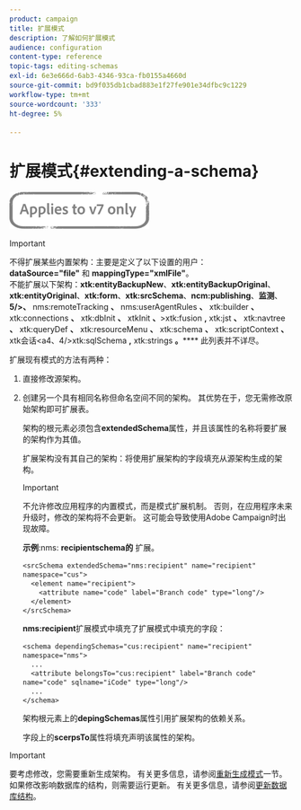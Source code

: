 ```yaml
---
product: campaign
title: 扩展模式
description: 了解如何扩展模式
audience: configuration
content-type: reference
topic-tags: editing-schemas
exl-id: 6e3e666d-6ab3-4346-93ca-fb0155a4660d
source-git-commit: bd9f035db1cbad883e1f27fe901e34dfbc9c1229
workflow-type: tm+mt
source-wordcount: '333'
ht-degree: 5%

---
```


# 扩展模式{#extending-a-schema}

![](../../assets/v7-only.svg)

>[!IMPORTANT]
>
>不得扩展某些内置架构：主要是定义了以下设置的用户：\
>**dataSource=&quot;file&quot;** 和 **mappingType=&quot;xmlFile&quot;**。\
>不能扩展以下架构：**xtk:entityBackupNew**、**xtk:entityBackupOriginal**、**xtk:entityOriginal**、**xtk:form**、**xtk:srcSchema**、**ncm:publishing**、**监测**、**5/>、** nms:remoteTracking **、** nms:userAgentRules **、** xtk:builder **、** xtk:connections **、** xtk:dbInit **、** xtkInit **、**>xtk:fusion **,** xtk:jst **、** xtk:navtree **、** xtk:queryDef **、** xtk:resourceMenu **、** xtk:schema **、** xtk:scriptContext **、** xtk会话&lt;a4、4/>xtk:sqlSchema **,** xtk:strings **。******
>此列表并不详尽。

扩展现有模式的方法有两种：

1. 直接修改源架构。
1. 创建另一个具有相同名称但命名空间不同的架构。 其优势在于，您无需修改原始架构即可扩展表。

   架构的根元素必须包含&#x200B;**extendedSchema**&#x200B;属性，并且该属性的名称将要扩展的架构作为其值。

   扩展架构没有其自己的架构：将使用扩展架构的字段填充从源架构生成的架构。

   >[!IMPORTANT]
   >
   >不允许修改应用程序的内置模式，而是模式扩展机制。 否则，在应用程序未来升级时，修改的架构将不会更新。 这可能会导致使用Adobe Campaign时出现故障。

   **示例**:nms: **recipientschema的** 扩展。

   ```
   <srcSchema extendedSchema="nms:recipient" name="recipient" namespace="cus">
     <element name="recipient">
       <attribute name="code" label="Branch code" type="long"/>
     </element>
   </srcSchema>
   ```

   **nms:recipient**&#x200B;扩展模式中填充了扩展模式中填充的字段：

   ```
   <schema dependingSchemas="cus:recipient" name="recipient" namespace="nms">
     ...
     <attribute belongsTo="cus:recipient" label="Branch code" name="code" sqlname="iCode" type="long"/>
     ...
   </schema>
   ```

   架构根元素上的&#x200B;**depingSchemas**&#x200B;属性引用扩展架构的依赖关系。

   字段上的&#x200B;**scerpsTo**&#x200B;属性将填充声明该属性的架构。

>[!IMPORTANT]
>
>要考虑修改，您需要重新生成架构。 有关更多信息，请参阅[重新生成模式](../../configuration/using/regenerating-schemas.md)一节。\
>如果修改影响数据库的结构，则需要运行更新。 有关更多信息，请参阅[更新数据库结构](../../configuration/using/updating-the-database-structure.md)。
